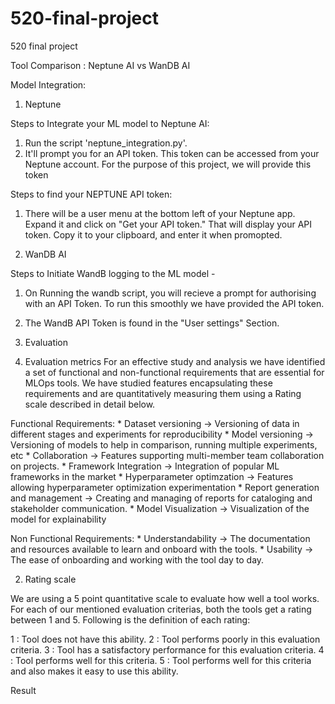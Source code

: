 # 520-final-project
520 final project

Tool Comparison : Neptune AI vs WanDB AI

Model Integration:

1. Neptune 

Steps to Integrate your ML model to Neptune AI:

1. Run the script 'neptune_integration.py'.
2. It'll prompt you for an API token. This token can be accessed from your Neptune account. For the purpose of this project, we will provide this token

Steps to find your NEPTUNE API token:

1. There will be a user menu at the bottom left of your Neptune app. Expand it and click on "Get your API token." That will display your API token. Copy it to your clipboard, and enter it when promopted.

2. WanDB AI 

Steps to Initiate WandB logging to the ML model - 

1. On Running the wandb script, you will recieve a prompt for authorising with an API Token. To run this smoothly we have provided the API token. 
2. The WandB API Token is found in the "User settings" Section. 


3. Evaluation

1. Evaluation metrics
For an effective study and analysis we have identified a set of functional and non-functional requirements that are essential for MLOps tools. We have studied features encapsulating these requirements and are quantitatively measuring them using a Rating scale described in detail below.

Functional Requirements:
    * Dataset versioning -> Versioning of data in different stages and experiments for reproducibility
    * Model versioning -> Versioning of models to help in comparison, running multiple experiments, etc
    * Collaboration ->  Features supporting multi-member team collaboration on projects.
    * Framework Integration -> Integration of popular ML frameworks in the market
    * Hyperparameter optimzation -> Features allowing hyperparameter optimization experimentation 
    * Report generation and management -> Creating and managing of reports for cataloging and stakeholder communication.
    * Model Visualization -> Visualization of the model for explainability

Non Functional Requirements:
    * Understandability -> The documentation and resources available to learn and onboard with the tools.
    * Usability -> The ease of onboarding and working with the tool day to day.

2. Rating scale

We are using a 5 point quantitative scale to evaluate how well a tool works. For each of our mentioned evaluation criterias,
both the tools get a rating between 1 and 5. Following is the definition of each rating:

1 : Tool does not have this ability.
2 : Tool performs poorly in this evaluation criteria.
3 : Tool has a satisfactory performance for this evaluation criteria.
4 :  Tool performs well for this criteria.
5 :  Tool performs well for this criteria and also makes it easy to use this ability.

Result


